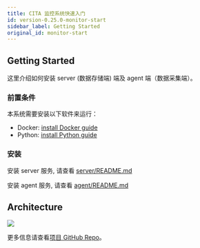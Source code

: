 ```yaml
---
title: CITA 监控系统快速入门
id: version-0.25.0-monitor-start
sidebar_label: Getting Started
original_id: monitor-start
---
```


## Getting Started

这里介绍如何安装 server (数据存储端) 端及 agent 端（数据采集端）。

### 前置条件

本系统需要安装以下软件来运行：

* Docker: [install Docker guide](https://docs.docker.com/install/)
* Python: [install Python guide](https://docs.python-guide.org/starting/installation/)

### 安装

安装 server 服务, 请查看 [server/README.md](https://github.com/cryptape/cita-monitor/tree/master/server/README.md)

安装 agent 服务, 请查看 [agent/README.md](https://github.com/cryptape/cita-monitor/tree/master/agent/README.md)

## Architecture

![](https://github.com/cryptape/cita-monitor/blob/master/docs/imgs/CITA_Monitor_system_architecture-fs8.png)

更多信息请查看[项目 GitHub Repo](https://github.com/cryptape/cita-monitor)。